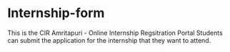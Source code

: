 # Internship-form
This is the CIR Amritapuri - Online Internship Regsitration Portal
Students can submit the application for the internship that they want to attend.
